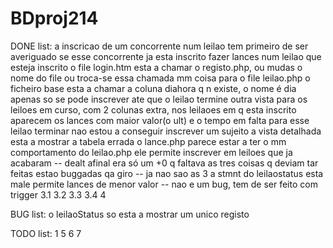 BDproj214
=========

DONE list:
a inscricao de um concorrente num leilao tem primeiro de ser averiguado se esse concorrente ja esta inscrito
fazer lances num leilao que esteja inscrito
o file login.htm esta a chamar o registo.php, ou mudas o nome do file ou troca-se essa chamada
mm coisa para o file leilao.php
o ficheiro base esta a chamar a coluna diahora q n existe, o nome é dia apenas
so se pode inscrever ate que o leilao termine
outra vista para os leiloes em curso, com 2 colunas extra, nos leilaoes em q esta inscrito aparecem os lances com maior valor(o ult) e o tempo em falta para esse leilao terminar
nao estou a conseguir inscrever um sujeito
a vista detalhada esta a mostrar a tabela errada
o lance.php parece estar a ter o mm comportamento do leilao.php 
ele permite inscrever em leiloes que ja acabaram -- dealt  afinal era só um +0 q faltava
as tres coisas q deviam tar feitas estao buggadas qa giro -- ja nao sao as 3
a stmnt do leilaostatus esta male
permite lances de menor valor -- nao e um bug, tem de ser feito com trigger
3.1
3.2
3.3
3.4
4

BUG list:
o leilaoStatus so esta a mostrar um unico registo


TODO list:
1
5
6
7


